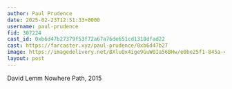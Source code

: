 ```yaml
---
author: Paul Prudence
date: 2025-02-23T12:51:33+0000
username: paul-prudence
fid: 307224
cast_id: 0xb6d47b27379f53f72a67a76de651cd1318dfad22
cast: https://farcaster.xyz/paul-prudence/0xb6d47b27
image: https://imagedelivery.net/BXluQx4ige9GuW0Ia56BHw/e0be25f1-845a-4c8e-f35a-dc79a0a89200/original
layout: post
---
```


David Lemm
Nowhere Path, 2015

<img src='https://imagedelivery.net/BXluQx4ige9GuW0Ia56BHw/e0be25f1-845a-4c8e-f35a-dc79a0a89200/original' alt='' referrerpolicy='no-referrer'/>
